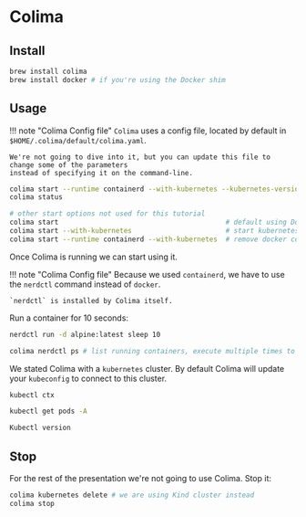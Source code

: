 # Colima

## Install

```bash
brew install colima
brew install docker # if you're using the Docker shim
```

## Usage

!!! note "Colima Config file"
    `Colima` uses a config file, located by default in `$HOME/.colima/default/colima.yaml`.

    We're not going to dive into it, but you can update this file to change some of the parameters
    instead of specifying it on the command-line.

```bash
colima start --runtime containerd --with-kubernetes --kubernetes-version v1.24.4+k3s1
colima status

# other start options not used for this tutorial
colima start                                         # default using Docker runtime
colima start --with-kubernetes                       # start kubernetes local cluster
colima start --runtime containerd --with-kubernetes  # remove docker completely
```

Once Colima is running we can start using it. 

!!! note "Colima Config file"
    Because we used `containerd`, we have to use the `nerdctl` command instead of `docker`. 
    
    `nerdctl` is installed by Colima itself.

Run a container for 10 seconds:

```bash
nerdctl run -d alpine:latest sleep 10

colima nerdctl ps # list running containers, execute multiple times to see the container stop after 10s
```

We stated Colima with a `kubernetes` cluster. By default Colima will update your `kubeconfig` 
to connect to this cluster.

```bash
kubectl ctx

kubectl get pods -A

Kubectl version
```

## Stop
For the rest of the presentation we're not going to use Colima. Stop it:

```bash
colima kubernetes delete # we are using Kind cluster instead
colima stop
```